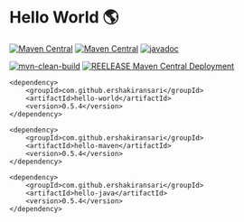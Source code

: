 # Hello World 🌎

[![Maven Central](https://maven-badges.herokuapp.com/maven-central/com.github.ershakiransari/hello-world/badge.svg)](https://maven-badges.herokuapp.com/maven-central/com.github.ershakiransari/hello-world)
[![Maven Central](https://img.shields.io/static/v1?label=MavenCentral&message=0.0.18&color=blue)](https://search.maven.org/artifact/de.skuzzle.springboot.test/spring-boot-wiremock/0.0.18/jar)
[![javadoc](https://javadoc.io/badge2/com.github.ershakiransari/hello-java/javadoc.svg)](https://javadoc.io/doc/com.github.ershakiransari/hello-java)

[![mvn-clean-build](https://github.com/ErShakirAnsari/hello-world/actions/workflows/mvn-clean-build.yml/badge.svg)](https://github.com/ErShakirAnsari/hello-world/actions/workflows/mvn-clean-build.yml)
[![REELEASE Maven Central Deployment](https://github.com/ErShakirAnsari/hello-world/actions/workflows/publish-to-maven-central-with-tag.yml/badge.svg)](https://github.com/ErShakirAnsari/hello-world/actions/workflows/publish-to-maven-central-with-tag.yml)

```
<dependency>
    <groupId>com.github.ershakiransari</groupId>
    <artifactId>hello-world</artifactId>
    <version>0.5.4</version>
</dependency>
```
```
<dependency>
    <groupId>com.github.ershakiransari</groupId>
    <artifactId>hello-maven</artifactId>
    <version>0.5.4</version>
</dependency>
```
```
<dependency>
    <groupId>com.github.ershakiransari</groupId>
    <artifactId>hello-java</artifactId>
    <version>0.5.4</version>
</dependency>
```